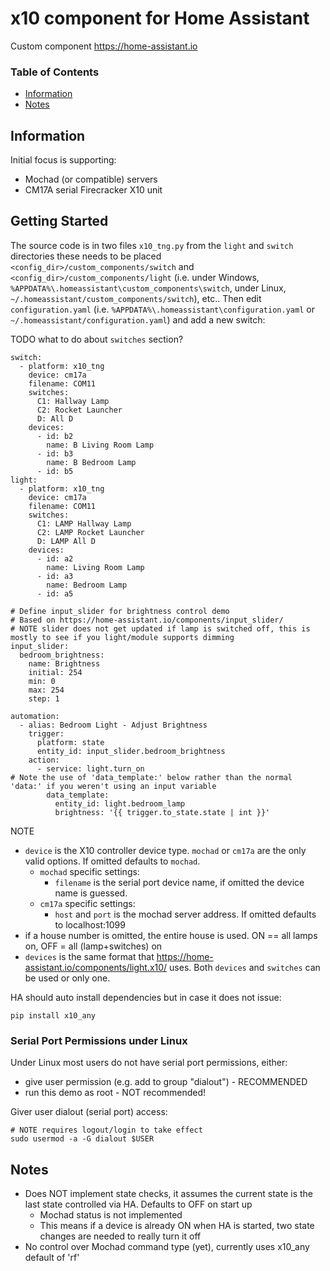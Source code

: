 # x10 component for Home Assistant

Custom component https://home-assistant.io


### Table of Contents
* [Information](#information)
* [Notes](#notes)


## Information

Initial focus is supporting:
  * Mochad (or compatible) servers
  * CM17A serial Firecracker X10 unit

## Getting Started

The source code is in two files `x10_tng.py` from the `light` and `switch` directories
these needs to be placed
`<config_dir>/custom_components/switch` and `<config_dir>/custom_components/light`
(i.e. under Windows,
`%APPDATA%\.homeassistant\custom_components\switch`, under Linux,
`~/.homeassistant/custom_components/switch`), etc.. Then edit `configuration.yaml`
(i.e. `%APPDATA%\.homeassistant\configuration.yaml` or
`~/.homeassistant/configuration.yaml`) and add a new switch:

TODO what to do about `switches` section?

    switch:
      - platform: x10_tng
        device: cm17a
        filename: COM11
        switches:
          C1: Hallway Lamp
          C2: Rocket Launcher
          D: All D
        devices:
          - id: b2
            name: B Living Room Lamp
          - id: b3
            name: B Bedroom Lamp
          - id: b5
    light:
      - platform: x10_tng
        device: cm17a
        filename: COM11
        switches:
          C1: LAMP Hallway Lamp
          C2: LAMP Rocket Launcher
          D: LAMP All D
        devices:
          - id: a2
            name: Living Room Lamp
          - id: a3
            name: Bedroom Lamp
          - id: a5

    # Define input_slider for brightness control demo
    # Based on https://home-assistant.io/components/input_slider/
    # NOTE slider does not get updated if lamp is switched off, this is mostly to see if you light/module supports dimming
    input_slider:
      bedroom_brightness:
        name: Brightness
        initial: 254
        min: 0
        max: 254
        step: 1

    automation:
      - alias: Bedroom Light - Adjust Brightness
        trigger:
          platform: state
          entity_id: input_slider.bedroom_brightness
        action:
          - service: light.turn_on
    # Note the use of 'data_template:' below rather than the normal 'data:' if you weren't using an input variable
            data_template:
              entity_id: light.bedroom_lamp
              brightness: '{{ trigger.to_state.state | int }}'

NOTE

  * `device` is the X10 controller device type. `mochad` or `cm17a` are the only valid options. If omitted defaults to `mochad`.
      * `mochad` specific settings:
          * `filename` is the serial port device name, if omitted the device name is guessed.
      * `cm17a` specific settings:
          * `host` and `port` is the mochad server address. If omitted defaults to localhost:1099
  * if a house number is omitted, the entire house is used. ON == all lamps on, OFF = all (lamp+switches) on
  * `devices` is the same format that https://home-assistant.io/components/light.x10/ uses. Both `devices` and `switches` can be used or only one.

HA should auto install dependencies but in case it does not issue:

    pip install x10_any

### Serial Port Permissions under Linux

Under Linux most users do not have serial port permissions,
either:

  * give user permission (e.g. add to group "dialout") - RECOMMENDED
  * run this demo as root - NOT recommended!

Giver user dialout (serial port) access:

    # NOTE requires logout/login to take effect
    sudo usermod -a -G dialout $USER

## Notes

  * Does NOT implement state checks, it assumes the current state is the last state controlled via HA. Defaults to OFF on start up
    * Mochad status is not implemented
    * This means if a device is already ON when HA is started, two state changes are needed to really turn it off
  * No control over Mochad command type (yet), currently uses x10_any default of 'rf'
